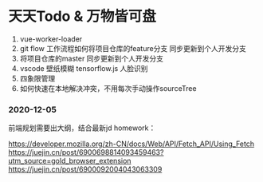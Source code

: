 # 天天Todo & 万物皆可盘

1. vue-worker-loader
2. git flow 工作流程如何将项目仓库的feature分支 同步更新到个人开发分支
3. 将项目仓库的master  同步更新到个人开发分支
4. vscode 壁纸模糊  tensorflow.js 人脸识别
1. 四象限管理
2. 如何快速在本地解决冲突，不用每次手动操作sourceTree

### 2020-12-05
前端规划需要出大纲，结合最新jd
homework：

https://developer.mozilla.org/zh-CN/docs/Web/API/Fetch_API/Using_Fetch
https://juejin.cn/post/6900698814093459463?utm_source=gold_browser_extension
https://juejin.cn/post/6900092004043063309
